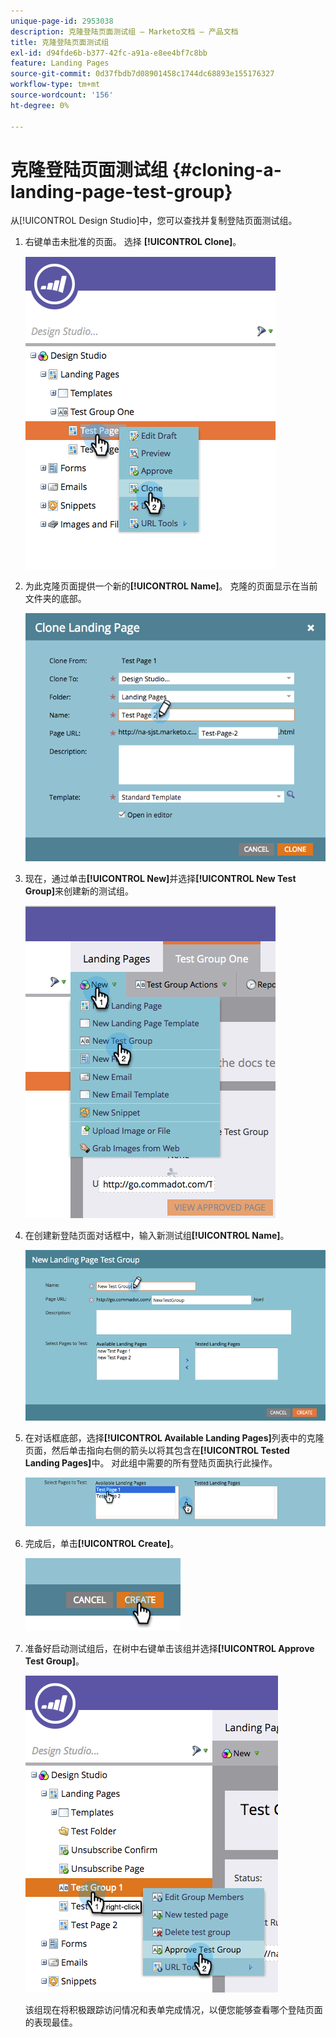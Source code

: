 ```yaml
---
unique-page-id: 2953038
description: 克隆登陆页面测试组 — Marketo文档 — 产品文档
title: 克隆登陆页面测试组
exl-id: d94fde6b-b377-42fc-a91a-e8ee4bf7c8bb
feature: Landing Pages
source-git-commit: 0d37fbdb7d08901458c1744dc68893e155176327
workflow-type: tm+mt
source-wordcount: '156'
ht-degree: 0%

---
```


# 克隆登陆页面测试组 {#cloning-a-landing-page-test-group}

从[!UICONTROL Design Studio]中，您可以查找并复制登陆页面测试组。

1. 右键单击未批准的页面。 选择 **[!UICONTROL Clone]**。

   ![](assets/image2015-4-27-15-3a11-3a24.png)

1. 为此克隆页面提供一个新的&#x200B;**[!UICONTROL Name]**。 克隆的页面显示在当前文件夹的底部。

   ![](assets/image2015-4-27-16-3a10-3a10.png)

1. 现在，通过单击&#x200B;**[!UICONTROL New]**&#x200B;并选择&#x200B;**[!UICONTROL New Test Group]**&#x200B;来创建新的测试组。

   ![](assets/image2015-4-27-15-3a49-3a54.png)

1. 在创建新登陆页面对话框中，输入新测试组&#x200B;**[!UICONTROL Name]**。

   ![](assets/image2015-4-27-15-3a58-3a13.png)

1. 在对话框底部，选择&#x200B;**[!UICONTROL Available Landing Pages]**&#x200B;列表中的克隆页面，然后单击指向右侧的箭头以将其包含在&#x200B;**[!UICONTROL Tested Landing Pages]**&#x200B;中。 对此组中需要的所有登陆页面执行此操作。

   ![](assets/image2015-4-27-16-3a3-3a22.png)

1. 完成后，单击&#x200B;**[!UICONTROL Create]**。

   ![](assets/image2015-4-27-16-3a7-3a50.png)

1. 准备好启动测试组后，在树中右键单击该组并选择&#x200B;**[!UICONTROL Approve Test Group]**。

   ![](assets/image2015-4-27-16-3a19-3a10.png)

   该组现在将积极跟踪访问情况和表单完成情况，以便您能够查看哪个登陆页面的表现最佳。
